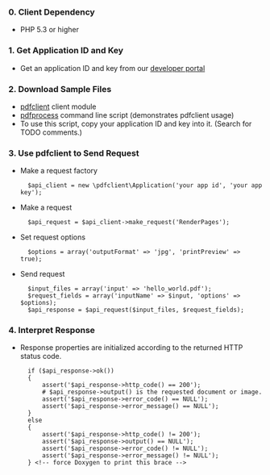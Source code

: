 <!-- this prevents Doxygen from putting excess space at the top of the page -->
### 0. Client Dependency

* PHP 5.3 or higher

### 1. Get Application ID and Key

* Get an application ID and key from our
[developer portal](http://api.datalogics-cloud.com/)

### 2. Download Sample Files

* [pdfclient](download/pdfclient.php) client module
* [pdfprocess](download/pdfprocess.php) command line script
(demonstrates pdfclient usage)
* To use this script, copy your application ID and key into it.
(Search for TODO comments.)

### 3. Use pdfclient to Send Request

* Make a request factory

        $api_client = new \pdfclient\Application('your app id', 'your app key');

* Make a request

        $api_request = $api_client->make_request('RenderPages');

* Set request options

        $options = array('outputFormat' => 'jpg', 'printPreview' => true);

* Send request 

        $input_files = array('input' => 'hello_world.pdf');
        $request_fields = array('inputName' => $input, 'options' => $options);
        $api_response = $api_request($input_files, $request_fields);

### 4. Interpret Response

* Response properties are initialized according to the returned HTTP
status code.

        if ($api_response->ok())
        {
            assert('$api_response->http_code() == 200');
            # $api_response->output() is the requested document or image.
            assert('$api_response->error_code() == NULL');
            assert('$api_response->error_message() == NULL');
        }
        else
        {
            assert('$api_response->http_code() != 200');
            assert('$api_response->output() == NULL');
            assert('$api_response->error_code() != NULL');
            assert('$api_response->error_message() != NULL');
        } <!-- force Doxygen to print this brace -->

